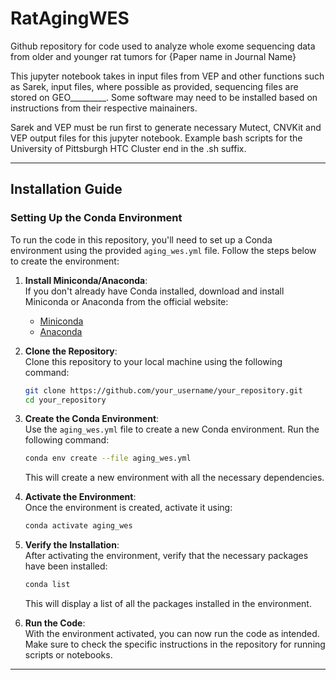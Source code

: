 # RatAgingWES
Github repository for code used to analyze whole exome sequencing data from older and younger rat tumors for {Paper name in Journal Name}

This jupyter notebook takes in input files from VEP and other functions such as Sarek, input files, where possible as provided, sequencing files are stored on GEO_________. Some software may need to be installed based on instructions from their respective mainainers.

Sarek and VEP must be run first to generate necessary Mutect, CNVKit and VEP output files for this jupyter notebook. Example bash scripts for the University of Pittsburgh HTC Cluster end in the .sh suffix. 


---

## Installation Guide

### Setting Up the Conda Environment

To run the code in this repository, you'll need to set up a Conda environment using the provided `aging_wes.yml` file. Follow the steps below to create the environment:

1. **Install Miniconda/Anaconda**:  
   If you don't already have Conda installed, download and install Miniconda or Anaconda from the official website:  
   - [Miniconda](https://docs.conda.io/en/latest/miniconda.html)  
   - [Anaconda](https://www.anaconda.com/products/distribution)

2. **Clone the Repository**:  
   Clone this repository to your local machine using the following command:

   ```bash
   git clone https://github.com/your_username/your_repository.git
   cd your_repository
   ```

3. **Create the Conda Environment**:  
   Use the `aging_wes.yml` file to create a new Conda environment. Run the following command:

   ```bash
   conda env create --file aging_wes.yml
   ```

   This will create a new environment with all the necessary dependencies.

4. **Activate the Environment**:  
   Once the environment is created, activate it using:

   ```bash
   conda activate aging_wes
   ```

5. **Verify the Installation**:  
   After activating the environment, verify that the necessary packages have been installed:

   ```bash
   conda list
   ```

   This will display a list of all the packages installed in the environment.

6. **Run the Code**:  
   With the environment activated, you can now run the code as intended. Make sure to check the specific instructions in the repository for running scripts or notebooks.

---

